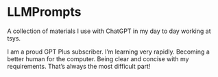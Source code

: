 # LLMPrompts

A collection of materials I use with ChatGPT in my day to day working at tsys. 

I am a proud GPT Plus subscriber. I’m learning very rapidly. Becoming a better human for the computer. Being clear and concise with my requirements. That’s always the most difficult part!